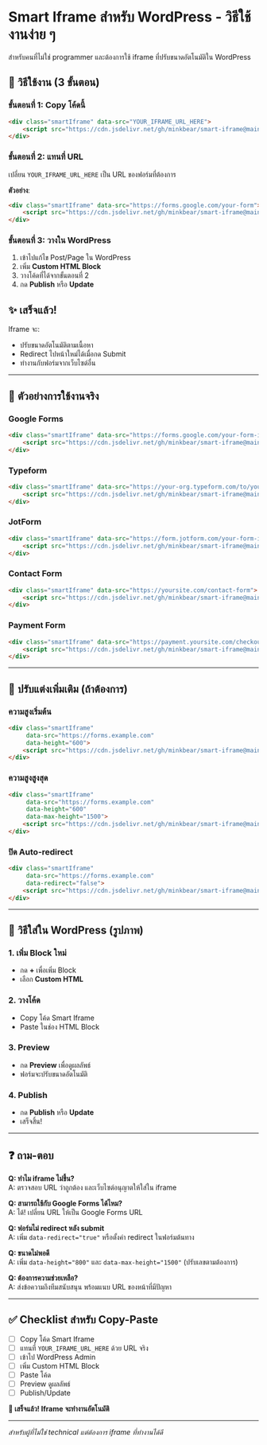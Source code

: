 # Smart Iframe สำหรับ WordPress - วิธีใช้งานง่าย ๆ

สำหรับคนที่ไม่ใช่ programmer และต้องการใช้ iframe ที่ปรับขนาดอัตโนมัติใน WordPress

## 🚀 วิธีใช้งาน (3 ขั้นตอน)

### ขั้นตอนที่ 1: Copy โค้ดนี้
```html
<div class="smartIframe" data-src="YOUR_IFRAME_URL_HERE">
    <script src="https://cdn.jsdelivr.net/gh/minkbear/smart-iframe@main/dist/smart-iframe.min.js"></script>
</div>
```

### ขั้นตอนที่ 2: แทนที่ URL
เปลี่ยน `YOUR_IFRAME_URL_HERE` เป็น URL ของฟอร์มที่ต้องการ

**ตัวอย่าง**:
```html
<div class="smartIframe" data-src="https://forms.google.com/your-form">
    <script src="https://cdn.jsdelivr.net/gh/minkbear/smart-iframe@main/dist/smart-iframe.min.js"></script>
</div>
```

### ขั้นตอนที่ 3: วางใน WordPress
1. เข้าไปแก้ไข Post/Page ใน WordPress  
2. เพิ่ม **Custom HTML Block**
3. วางโค้ดที่ได้จากขั้นตอนที่ 2
4. กด **Publish** หรือ **Update**

## ✨ เสร็จแล้ว! 

Iframe จะ:
- ปรับขนาดอัตโนมัติตามเนื้อหา
- Redirect ไปหน้าใหม่ได้เมื่อกด Submit
- ทำงานกับฟอร์มจากเว็บไซต์อื่น

---

## 🎯 ตัวอย่างการใช้งานจริง

### Google Forms
```html
<div class="smartIframe" data-src="https://forms.google.com/your-form-id">
    <script src="https://cdn.jsdelivr.net/gh/minkbear/smart-iframe@main/dist/smart-iframe.min.js"></script>
</div>
```

### Typeform
```html
<div class="smartIframe" data-src="https://your-org.typeform.com/to/your-form">
    <script src="https://cdn.jsdelivr.net/gh/minkbear/smart-iframe@main/dist/smart-iframe.min.js"></script>
</div>
```

### JotForm
```html
<div class="smartIframe" data-src="https://form.jotform.com/your-form-id">
    <script src="https://cdn.jsdelivr.net/gh/minkbear/smart-iframe@main/dist/smart-iframe.min.js"></script>
</div>
```

### Contact Form
```html
<div class="smartIframe" data-src="https://yoursite.com/contact-form">
    <script src="https://cdn.jsdelivr.net/gh/minkbear/smart-iframe@main/dist/smart-iframe.min.js"></script>
</div>
```

### Payment Form
```html
<div class="smartIframe" data-src="https://payment.yoursite.com/checkout">
    <script src="https://cdn.jsdelivr.net/gh/minkbear/smart-iframe@main/dist/smart-iframe.min.js"></script>
</div>
```

---

## 🔧 ปรับแต่งเพิ่มเติม (ถ้าต้องการ)

### ความสูงเริ่มต้น
```html
<div class="smartIframe" 
     data-src="https://forms.example.com" 
     data-height="600">
    <script src="https://cdn.jsdelivr.net/gh/minkbear/smart-iframe@main/dist/smart-iframe.min.js"></script>
</div>
```

### ความสูงสูงสุด
```html
<div class="smartIframe" 
     data-src="https://forms.example.com" 
     data-height="600"
     data-max-height="1500">
    <script src="https://cdn.jsdelivr.net/gh/minkbear/smart-iframe@main/dist/smart-iframe.min.js"></script>
</div>
```

### ปิด Auto-redirect
```html
<div class="smartIframe" 
     data-src="https://forms.example.com" 
     data-redirect="false">
    <script src="https://cdn.jsdelivr.net/gh/minkbear/smart-iframe@main/dist/smart-iframe.min.js"></script>
</div>
```

---

## 📱 วิธีใส่ใน WordPress (รูปภาพ)

### 1. เพิ่ม Block ใหม่
- กด **+** เพื่อเพิ่ม Block
- เลือก **Custom HTML**

### 2. วางโค้ด
- Copy โค้ด Smart Iframe
- Paste ในช่อง HTML Block

### 3. Preview
- กด **Preview** เพื่อดูผลลัพธ์
- ฟอร์มจะปรับขนาดอัตโนมัติ

### 4. Publish
- กด **Publish** หรือ **Update**
- เสร็จสิ้น!

---

## ❓ ถาม-ตอบ

**Q: ทำไม iframe ไม่ขึ้น?**  
A: ตรวจสอบ URL ว่าถูกต้อง และเว็บไซต์อนุญาตให้ใส่ใน iframe

**Q: สามารถใช้กับ Google Forms ได้ไหม?**  
A: ได้! เปลี่ยน URL ให้เป็น Google Forms URL

**Q: ฟอร์มไม่ redirect หลัง submit**  
A: เพิ่ม `data-redirect="true"` หรือตั้งค่า redirect ในฟอร์มต้นทาง

**Q: ขนาดไม่พอดี**  
A: เพิ่ม `data-height="800"` และ `data-max-height="1500"` (ปรับเลขตามต้องการ)

**Q: ต้องการความช่วยเหลือ?**  
A: ส่งข้อความถึงทีมสนับสนุน พร้อมแนบ URL ของหน้าที่มีปัญหา

---

## ✅ Checklist สำหรับ Copy-Paste

- [ ] Copy โค้ด Smart Iframe  
- [ ] แทนที่ `YOUR_IFRAME_URL_HERE` ด้วย URL จริง
- [ ] เข้าไป WordPress Admin
- [ ] เพิ่ม Custom HTML Block  
- [ ] Paste โค้ด
- [ ] Preview ดูผลลัพธ์
- [ ] Publish/Update

**🎉 เสร็จแล้ว! Iframe จะทำงานอัตโนมัติ**

---

*สำหรับผู้ที่ไม่ใช่ technical แต่ต้องการ iframe ที่ทำงานได้ดี*